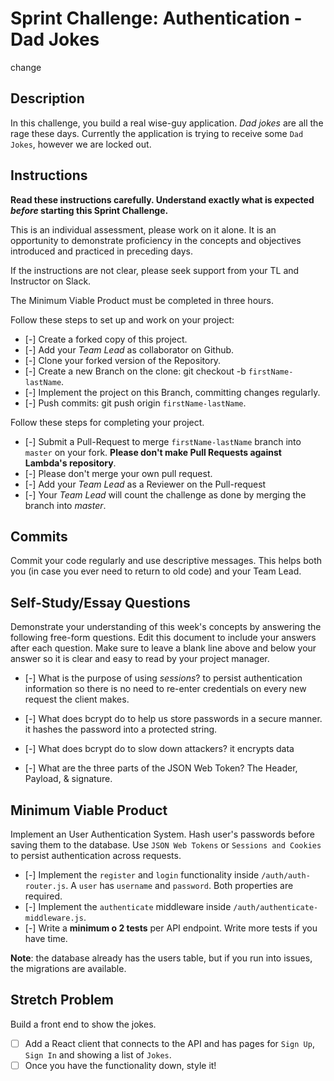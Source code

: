 # Sprint Challenge: Authentication - Dad Jokes

change

## Description

In this challenge, you build a real wise-guy application. _Dad jokes_ are all the rage these days. Currently the application is trying to receive some `Dad Jokes`, however we are locked out.

## Instructions

**Read these instructions carefully. Understand exactly what is expected _before_ starting this Sprint Challenge.**

This is an individual assessment, please work on it alone. It is an opportunity to demonstrate proficiency in the concepts and objectives introduced and practiced in preceding days.

If the instructions are not clear, please seek support from your TL and Instructor on Slack.

The Minimum Viable Product must be completed in three hours.

Follow these steps to set up and work on your project:

- [-] Create a forked copy of this project.
- [-] Add your _Team Lead_ as collaborator on Github.
- [-] Clone your forked version of the Repository.
- [-] Create a new Branch on the clone: git checkout -b `firstName-lastName`.
- [-] Implement the project on this Branch, committing changes regularly.
- [-] Push commits: git push origin `firstName-lastName`.

Follow these steps for completing your project.

- [-] Submit a Pull-Request to merge `firstName-lastName` branch into `master` on your fork. **Please don't make Pull Requests against Lambda's repository**.
- [-] Please don't merge your own pull request.
- [-] Add your _Team Lead_ as a Reviewer on the Pull-request
- [-] Your _Team Lead_ will count the challenge as done by merging the branch into _master_.

## Commits

Commit your code regularly and use descriptive messages. This helps both you (in case you ever need to return to old code) and your Team Lead.

## Self-Study/Essay Questions

Demonstrate your understanding of this week's concepts by answering the following free-form questions. Edit this document to include your answers after each question. Make sure to leave a blank line above and below your answer so it is clear and easy to read by your project manager.

- [-] What is the purpose of using _sessions_?
  to persist authentication information so there is no need to re-enter credentials on every new request the client makes.

- [-] What does bcrypt do to help us store passwords in a secure manner.
  it hashes the password into a protected string.

- [-] What does bcrypt do to slow down attackers?
  it encrypts data

- [-] What are the three parts of the JSON Web Token?
  The Header, Payload, & signature.

## Minimum Viable Product

Implement an User Authentication System. Hash user's passwords before saving them to the database. Use `JSON Web Tokens` or `Sessions and Cookies` to persist authentication across requests.

- [-] Implement the `register` and `login` functionality inside `/auth/auth-router.js`. A `user` has `username` and `password`. Both properties are required.
- [-] Implement the `authenticate` middleware inside `/auth/authenticate-middleware.js`.
- [-] Write a **minimum o 2 tests** per API endpoint. Write more tests if you have time.

**Note**: the database already has the users table, but if you run into issues, the migrations are available.

## Stretch Problem

Build a front end to show the jokes.

- [ ] Add a React client that connects to the API and has pages for `Sign Up`, `Sign In` and showing a list of `Jokes`.
- [ ] Once you have the functionality down, style it!
